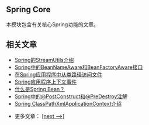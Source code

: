 ## Spring Core

本模块包含有关核心Spring功能的文章。

## 相关文章

+ [Spring的StreamUtils介绍](http://tu-yucheng.github.io/spring/2023/05/13/spring-stream-utils.html)
+ [Spring中的BeanNameAware和BeanFactoryAware接口](http://tu-yucheng.github.io/spring/2023/05/13/spring-bean-name-factory-aware.html)
+ [在Spring应用程序中从类路径访问文件](http://tu-yucheng.github.io/spring/2023/05/13/spring-classpath-file-access.html)
+ [Spring应用程序上下文事件](http://tu-yucheng.github.io/spring/2023/05/13/spring-context-events.html)
+ [什么是Spring Bean？](http://tu-yucheng.github.io/spring/2023/05/13/spring-bean.html)
+ [Spring中的@PostConstruct和@PreDestroy注解](http://tu-yucheng.github.io/spring/2023/05/13/spring-postconstruct-predestroy.html)
+ [Spring ClassPathXmlApplicationContext介绍](http://tu-yucheng.github.io/spring/2023/05/13/spring-classpathxmlapplicationcontext.html)

- 更多文章： [[next -->]](../spring-core-2/README.md)
